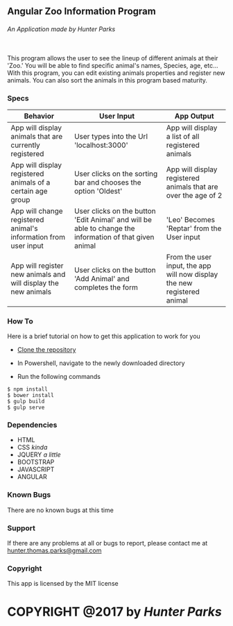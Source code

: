 ## Angular Zoo Information Program
###### An Application made by *_Hunter Parks_*
<br>
This program allows the user to see the lineup of different animals at their 'Zoo.' You will be able to find specific animal's names, Species, age, etc...  With this program, you can edit existing animals properties and register new animals. You can also sort the animals in this program based maturity.

### Specs
| Behavior | User Input | App Output |
| -------- | ---------- | ---------- |
| App will display animals that are currently registered | User types into the Url 'localhost:3000' | App will display a list of all registered animals |
| App will display registered animals of a certain age group | User clicks on the sorting bar and chooses the option 'Oldest' | App will display registered animals that are over the age of 2 |
| App will change registered animal's information from user input | User clicks on the button 'Edit Animal' and will be able to change the information of that given animal | 'Leo' Becomes 'Reptar' from the User input |
| App will register new animals and will display the new animals | User clicks on the button 'Add Animal' and completes the form | From the user input, the app will now display the new registered animal |

### How To
Here is a brief tutorial on how to get this application to work for you
* [Clone the repository](https://github.com/HunterTParks/Angular-Zoo-Project)

* In Powershell, navigate to the newly downloaded directory
* Run the following commands

```console
$ npm install
$ bower install
$ gulp build
$ gulp serve
```

### Dependencies
* HTML
* CSS _kinda_
* JQUERY _a little_
* BOOTSTRAP
* JAVASCRIPT
* ANGULAR

### Known Bugs
There are no known bugs at this time

### Support
If there are any problems at all or bugs to report, please contact me at hunter.thomas.parks@gmail.com

### Copyright
This app is licensed by the MIT license

# COPYRIGHT @2017 by *_Hunter Parks_*

[logo]: http://cliparts.co/cliparts/8i6/or5/8i6or5AAT.gif
